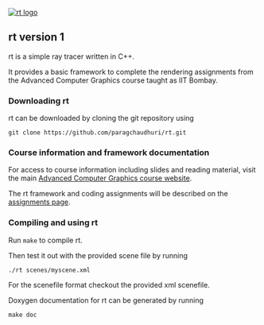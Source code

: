 [![rt logo](goo.gl/JHtUSM)](goo.gl/JHtUSM)

## rt version 1

rt is a simple ray tracer written in C++. 

It provides a basic framework to complete the rendering assignments from the Advanced Computer Graphics course taught as IIT Bombay. 

### Downloading rt
rt can be downloaded by cloning the git repository using

`git clone https://github.com/paragchaudhuri/rt.git`

### Course information and framework documentation

For access to course information including slides and reading material, visit the main [Advanced Computer Graphics course website](https://www.cse.iitb.ac.in/~paragc/teaching/2018/cs775). 

The rt framework and coding assignments will be described on the [assignments page](www.cse.iitb.ac.in/~paragc/teaching/2018/cs775/assignment.shtml).

### Compiling and using rt

Run `make` to compile rt.

Then test it out with the provided scene file by running

`./rt scenes/myscene.xml`

For the scenefile format checkout the provided xml scenefile.

Doxygen documentation for rt can be generated by running

`make doc`


